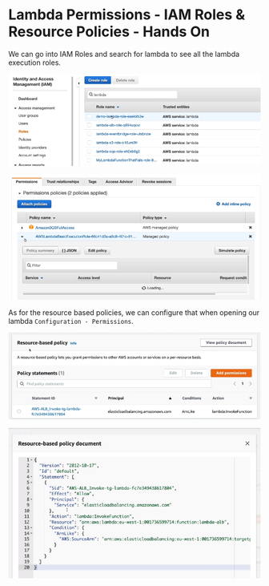 # Lambda Permissions - IAM Roles & Resource Policies - Hands On

We can go into IAM Roles and search for lambda to see all the lambda execution roles.

![](img/2022-05-12-08-30-07.png)

![](img/2022-05-12-08-30-35.png)

As for the resource based policies, we can configure that when opening our lambda `Configuration - Permissions`.

![](img/2022-05-12-08-31-43.png)

![](img/2022-05-12-08-31-16.png)